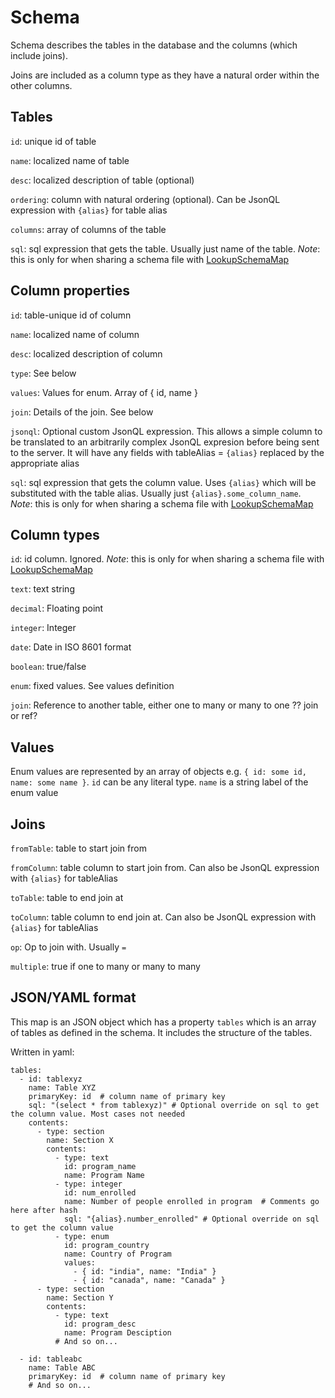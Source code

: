 # Schema

Schema describes the tables in the database and the columns (which include joins). 

Joins are included as a column type as they have a natural order within the other columns.


## Tables

`id`: unique id of table

`name`: localized name of table

`desc`: localized description of table (optional)

`ordering`: column with natural ordering (optional). Can be JsonQL expression with `{alias}` for table alias

`columns`: array of columns of the table

`sql`: sql expression that gets the table. Usually just name of the table. *Note*: this is only for when sharing a schema file with [LookupSchemaMap](https://github.com/mWater/jsonql/blob/master/src/LookupSchemaMap.coffee)

## Column properties

`id`: table-unique id of column

`name`: localized name of column

`desc`: localized description of column

`type`: See below

`values`: Values for enum. Array of { id, name } 

`join`: Details of the join. See below

`jsonql`: Optional custom JsonQL expression. This allows a simple column to be translated to an arbitrarily complex JsonQL expresion before being sent to the server. It will have any fields with tableAlias = `{alias}` replaced by the appropriate alias

`sql`: sql expression that gets the column value. Uses `{alias}` which will be substituted with the table alias. Usually just `{alias}.some_column_name`. *Note*: this is only for when sharing a schema file with [LookupSchemaMap](https://github.com/mWater/jsonql/blob/master/src/LookupSchemaMap.coffee)


## Column types

`id`: id column. Ignored. *Note*: this is only for when sharing a schema file with [LookupSchemaMap](https://github.com/mWater/jsonql/blob/master/src/LookupSchemaMap.coffee)

`text`: text string

`decimal`: Floating point

`integer`: Integer

`date`: Date in ISO 8601 format

`boolean`: true/false

`enum`: fixed values. See values definition

`join`: Reference to another table, either one to many or many to one ?? join or ref?


## Values

Enum values are represented by an array of objects e.g. `{ id: some id, name: some name }`. `id` can be any literal type. `name` is a string label of the enum value


## Joins

`fromTable`: table to start join from

`fromColumn`: table column to start join from. Can also be JsonQL expression with `{alias}` for tableAlias

`toTable`: table to end join at

`toColumn`: table column to end join at. Can also be JsonQL expression with `{alias}` for tableAlias

`op`: Op to join with. Usually `=`

`multiple`: true if one to many or many to many

## JSON/YAML format

This map is an JSON object which has a property `tables` which is an array of tables as defined in the schema. It includes the structure of the tables.

Written in yaml:

```
tables:
  - id: tablexyz
    name: Table XYZ
    primaryKey: id  # column name of primary key
    sql: "(select * from tablexyz)" # Optional override on sql to get the column value. Most cases not needed
    contents:
      - type: section
        name: Section X
        contents: 
          - type: text
            id: program_name
            name: Program Name
          - type: integer
            id: num_enrolled
            name: Number of people enrolled in program  # Comments go here after hash
            sql: "{alias}.number_enrolled" # Optional override on sql to get the column value
          - type: enum
            id: program_country
            name: Country of Program
            values:
              - { id: "india", name: "India" }
              - { id: "canada", name: "Canada" }
      - type: section
        name: Section Y
        contents: 
          - type: text
            id: program_desc
            name: Program Desciption
          # And so on...

  - id: tableabc
    name: Table ABC
    primaryKey: id  # column name of primary key
    # And so on...

```
